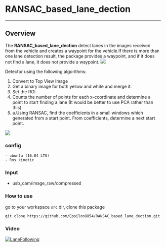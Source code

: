 # RANSAC_based_lane_dection

---
## Overview
The **RANSAC_based_lane_dection** detect lanes in the images received from the vehicle and creates a waypoint for the vehicle.If there is more than one lane detection result, the package provides a waypoint, and if it does not find a lane, it does not provide a waypoint.
![](https://imgur.com/2yoQeIb.gif)

Detector using the following algorithms:
1. Convert to Top View Image
2. Get a binary image for both yellow and white and merge it.
3. Set the ROI
4. Counts the number of points for each x-coordinate and determine a point to start finding a lane (It would be better to use PCA rather than this).
5. a.Using RANSAC, find the coefficients in a small windows which generated from a start point. From coefficients, determine a next start point.

![](https://imgur.com/Vvnq9gl.jpg)
### config
```
- ubuntu (16.04 LTS)
- Ros kinetic
```
### Input
- usb_cam/image_raw/compressed

### How to use
go to your workspace `src` dir, clone this package
```
git clone https://github.com/Epsilon8854/RANSAC_based_lane_dection.git
```
### Video
[![LaneFollowing](https://img.youtube.com/vi/j_zlAQcO9JQ/0.jpg)](https://youtu.be/j_zlAQcO9JQ)

